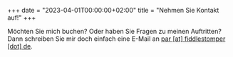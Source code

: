+++
date = "2023-04-01T00:00:00+02:00"
title = "Nehmen Sie Kontakt auf!"
+++

Möchten Sie mich buchen? Oder haben Sie Fragen zu meinen Auftritten? Dann schreiben Sie mir doch einfach eine E-Mail an [par [at] fiddlestomper [dot] de](mailto:par@fiddlestomper.com).

